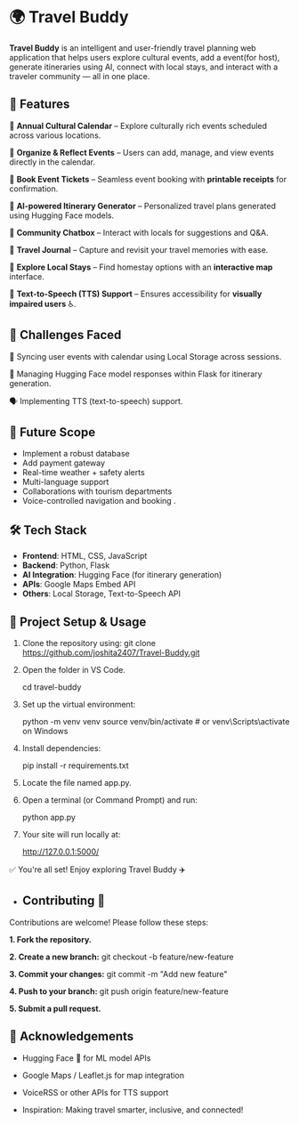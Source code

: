 # 🌍 Travel Buddy

**Travel Buddy** is an intelligent and user-friendly travel planning web application that helps users explore cultural events, add a event(for host), generate itineraries using AI, connect with local stays, and interact with a traveler community — all in one place.

## 🚀 Features
 
🔹 **Annual Cultural Calendar** – Explore culturally rich events scheduled across various locations.

🔹 **Organize & Reflect Events** – Users can add, manage, and view events directly in the calendar.

🔹 **Book Event Tickets** – Seamless event booking with **printable receipts** for confirmation.

🔹 **AI-powered Itinerary Generator** – Personalized travel plans generated using Hugging Face models.

🔹 **Community Chatbox** – Interact with locals for suggestions and Q&A.

🔹 **Travel Journal** – Capture and revisit your travel memories with ease.

🔹 **Explore Local Stays** – Find homestay options with an **interactive map** interface.

🔹 **Text-to-Speech (TTS) Support** – Ensures accessibility for **visually impaired users** ♿.


## 🧩 Challenges Faced

🔄 Syncing user events with calendar using Local Storage across sessions.

🧠 Managing Hugging Face model responses within Flask for itinerary generation.

🗣️ Implementing  TTS (text-to-speech) support.


## 🌱 Future Scope

- Implement a robust database
- Add payment gateway
- Real-time weather + safety alerts
- Multi-language support
- Collaborations with tourism departments
- Voice-controlled navigation and booking .
  
## 🛠️ Tech Stack

- **Frontend**: HTML, CSS, JavaScript
- **Backend**: Python, Flask
- **AI Integration**: Hugging Face (for itinerary generation)
- **APIs**: Google Maps Embed API
- **Others**: Local Storage, Text-to-Speech API

## 🔧 Project Setup & Usage
1. Clone the repository using:
   git clone https://github.com/joshita2407/Travel-Buddy.git

2. Open the folder in VS Code.
   
   cd travel-buddy

3. Set up the virtual environment:

   python -m venv venv
   source venv/bin/activate  # or venv\Scripts\activate on Windows

4. Install dependencies:

   pip install -r requirements.txt

5. Locate the file named app.py.

6. Open a terminal (or Command Prompt) and run:

   python app.py

7. Your site will run locally at:

   http://127.0.0.1:5000/

✅ You're all set! Enjoy exploring Travel Buddy ✈️

- ## Contributing 🤝

Contributions are welcome! Please follow these steps:

**1. Fork the repository.**

**2. Create a new branch:**
    git checkout -b feature/new-feature
    
**3. Commit your changes:**
    git commit -m "Add new feature"
    
**4. Push to your branch:**
    git push origin feature/new-feature
    
**5. Submit a pull request.**

## 🙌 Acknowledgements

- Hugging Face 🤗 for ML model APIs

- Google Maps / Leaflet.js for map integration

- VoiceRSS or other APIs for TTS support

- Inspiration: Making travel smarter, inclusive, and connected!

